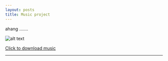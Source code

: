 ```yaml
---
layout: posts
title: Music project
---
```

ahang .......

![alt text]({{pooria159.github.io}}\assets\images\music.jpg)


[Click to download music](http://pooria159.github.io/assets/music/finaly.mp3)



---

